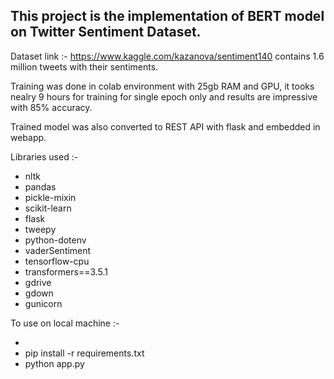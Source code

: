 <h2>This project is the implementation of BERT model on Twitter Sentiment Dataset.</h2>

Dataset link :- <a>https://www.kaggle.com/kazanova/sentiment140</a> contains 1.6 million tweets with their sentiments.

Training was done in colab environment with 25gb RAM and GPU, it tooks nealry 9 hours for training for single epoch only and results are impressive with 85% accuracy.

Trained model was also converted to REST API with flask and embedded in webapp.

Libraries used :- 
<ul>
  <li> nltk</li>
<li>pandas</li>
<li>pickle-mixin</li>
<li>scikit-learn</li>
<li>flask</li>
<li>tweepy</li>
<li>python-dotenv</li>
<li>vaderSentiment</li>
<li>tensorflow-cpu</li>
<li>transformers==3.5.1</li></li>
<li>gdrive</li></li>
<li>gdown</li>
<li>gunicorn</li>
  </ul>

To use on local machine :- 
<ul>
  <li><git clone https://github.com/18bce133/Sentiment-Analysis-using-bert.git</li>
  <li>pip install -r requirements.txt</li>
  <li>python app.py</li>
  </ul>
